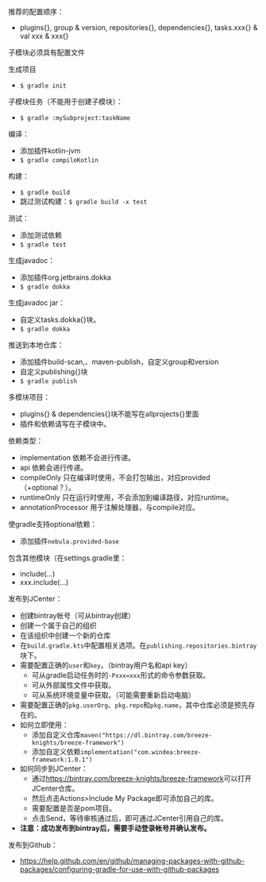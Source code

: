 推荐的配置顺序：

* plugins{}, group & version, repositories{}, dependencies{}, tasks.xxx{} & val xxx & xxx{}

子模块必须具有配置文件

生成项目

* `$ gradle init`

子模块任务（不能用于创建子模块）：

* `$ gradle :mySubproject:taskName`

编译：

* 添加插件kotlin-jvm
* `$ gradle compileKotlin`

构建：

* `$ gradle build`
* 跳过测试构建：`$ gradle build -x test`

测试：

* 添加测试依赖
* `$ gradle test`

生成javadoc：

* 添加插件org.jetbrains.dokka
* `$ gradle dokka`

生成javadoc jar：

* 自定义tasks.dokka{}块。
* `$ gradle dokka`

推送到本地仓库：

* 添加插件build-scan,、maven-publish，自定义group和version
* 自定义publishing{}块
* `$ gradle publish`

多模块项目：

* plugins{} & dependencies{}块不能写在allprojects{}里面
* 插件和依赖请写在子模块中。

依赖类型：

* implementation 依赖不会进行传递。
* api 依赖会进行传递。
* compileOnly 只在编译时使用，不会打包输出，对应provided（+optional？）。
* runtimeOnly 只在运行时使用，不会添加到编译路径，对应runtime。
* annotationProcessor 用于注解处理器，与compile对应。

使gradle支持optional依赖：

* 添加插件`nebula.provided-base`

包含其他模块（在settings.gradle里：

* include(...)
* xxx.include(...)

发布到JCenter：

* 创建bintray帐号（可从bintray创建）
* 创建一个属于自己的组织
* 在该组织中创建一个新的仓库
* 在`build.gradle.kts`中配置相关选项。在`publishing.repositories.bintray`块下。
* 需要配置正确的`user`和`key`。（bintray用户名和api key）
  * 可从gradle启动任务时的`-Pxxx=xxx`形式的命令参数获取。
  * 可从外部属性文件中获取。
  * 可从系统环境变量中获取。（可能需要重新启动电脑）
* 需要配置正确的`pkg.userOrg`、`pkg.repo`和`pkg.name`，其中仓库必须是预先存在的。
* 如何立即使用：
  * 添加自定义仓库`maven("https://dl.bintray.com/breeze-knights/breeze-framework")`
  * 添加自定义依赖`implementation("com.windea:breeze-framework:1.0.1")`
* 如何同步到JCenter：
  * 通过<https://bintray.com/breeze-knights/breeze-framework>可以打开JCenter仓库。
  * 然后点击Actions>Include My Package即可添加自己的库。
  * 需要配置是否是pom项目。
  * 点击Send，等待审核通过后，即可通过JCenter引用自己的库。
* **注意：成功发布到bintray后，需要手动登录帐号并确认发布。**

发布到Github：

* <https://help.github.com/en/github/managing-packages-with-github-packages/configuring-gradle-for-use-with-github-packages>

